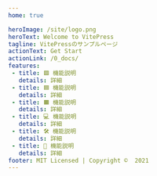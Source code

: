 ```yaml
---
home: true

heroImage: /site/logo.png
heroText: Welcome to VitePress
tagline: VitePressのサンプルページ
actionText: Get Start
actionLink: /0_docs/
features:
 - title: 🟩 機能説明
   details: 詳細
 - title: 🟦 機能説明
   details: 詳細
 - title: 🟧 機能説明
   details: 詳細
 - title: 💻 機能説明
   details: 詳細
 - title: 🛠 機能説明
   details: 詳細
 - title: 📍 機能説明
   details: 詳細
footer: MIT Licensed | Copyright ©︎  2021
---
```

